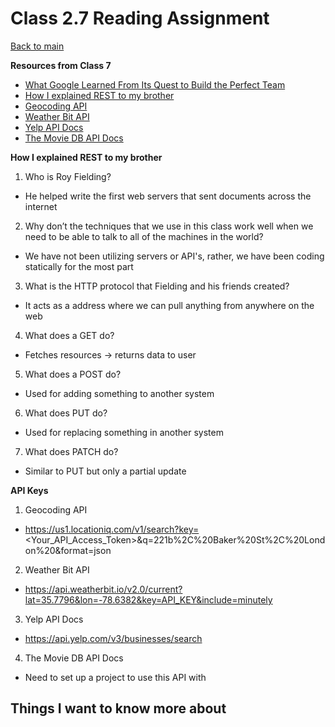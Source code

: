 # Class 2.7 Reading Assignment

[Back to main](https://michaeldulin.github.io/reading-notes)

**Resources from Class 7**
- [What Google Learned From Its Quest to Build the Perfect Team](https://www.nytimes.com/2016/02/28/magazine/what-google-learned-from-its-quest-to-build-the-perfect-team.html)
- [How I explained REST to my brother](https://gist.github.com/brookr/5977550)
- [Geocoding API](https://locationiq.com/demo)
- [Weather Bit API](https://www.weatherbit.io/)
- [Yelp API Docs](https://docs.developer.yelp.com/reference/v3_business_search)
- [The Movie DB API Docs](https://developers.themoviedb.org/3/getting-started/introduction)

**How I explained REST to my brother**
1. Who is Roy Fielding?
  - He helped write the first web servers that sent documents across the internet
2. Why don’t the techniques that we use in this class work well when we need to be able to talk to all of the machines in the world?
  - We have not been utilizing servers or API's, rather, we have been coding statically for the most part
3. What is the HTTP protocol that Fielding and his friends created?
  - It acts as a address where we can pull anything from anywhere on the web
4. What does a GET do?
  - Fetches resources -> returns data to user
5. What does a POST do?
  - Used for adding something to another system
6. What does PUT do?
  - Used for replacing something in another system
7. What does PATCH do?
  - Similar to PUT but only a partial update
 
  
**API Keys**
1. Geocoding API
  - https://us1.locationiq.com/v1/search?key=<Your_API_Access_Token>&q=221b%2C%20Baker%20St%2C%20London%20&format=json
2. Weather Bit API
  - https://api.weatherbit.io/v2.0/current?lat=35.7796&lon=-78.6382&key=API_KEY&include=minutely
3. Yelp API Docs
  - https://api.yelp.com/v3/businesses/search
4. The Movie DB API Docs
  - Need to set up a project to use this API with



## Things I want to know more about
